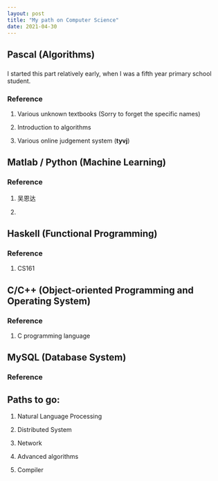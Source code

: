 ```yaml
---
layout: post
title: "My path on Computer Science"
date: 2021-04-30
---
```


## Pascal (Algorithms)

### 

I started this part relatively early, when I was a fifth year primary school student. 

### Reference

1. Various unknown textbooks (Sorry to forget the specific names)

2. Introduction to algorithms

3. Various online judgement system (**tyvj**)

## Matlab / Python (Machine Learning)

###

### Reference

1. 吴恩达

2. 

## Haskell (Functional Programming)

###

### Reference

1. CS161

## C/C++ (Object-oriented Programming and Operating System)

###

### Reference

1. C programming language

## MySQL (Database System)

###

### Reference

## Paths to go: 

1. Natural Language Processing

2. Distributed System

3. Network

4. Advanced algorithms

5. Compiler
